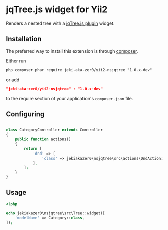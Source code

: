 jqTree.js widget for Yii2
============================

Renders a nested tree with a [jqTree.js plugin](https://github.com/mbraak/jqTree) widget.

Installation
------------
The preferred way to install this extension is through [composer](http://getcomposer.org/download/).

Either run

```
php composer.phar require jeki-aka-zer0/yii2-nsjqtree "1.0.x-dev"
```
or add

```json
"jeki-aka-zer0/yii2-nsjqtree" : "1.0.x-dev"
```

to the require section of your application's `composer.json` file.

Configuring
-----

```php

class CategoryController extends Controller
{
    public function actions()
    {
        return [
            'dnd' => [
                'class' => jekiakazer0\nsjqtree\src\actions\DndAction::class,
            ],
        ];
    }
}
```

Usage
-----

```php
<?php

echo jekiakazer0\nsjqtree\src\Tree::widget([
    'modelName' => Category::class,
]);
```

